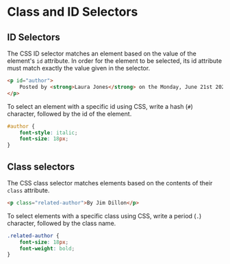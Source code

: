 # Class and ID Selectors

## ID Selectors

The CSS ID selector matches an element based on the value of the element's `id` attribute. In order for the element to be selected, its id attribute must match exactly the value given in the selector.

```html
<p id="author">
	Posted by <strong>Laura Jones</strong> on the Monday, June 21st 2027
</p>
```

To select an element with a specific id using CSS, write a hash (`#`) character, followed by the id of the element.

```css
#author {
	font-style: italic;
	font-size: 18px;
}
```

## Class selectors

The CSS class selector matches elements based on the contents of their `class` attribute.

```html
<p class="related-author">By Jim Dillon</p>
```

To select elements with a specific class using CSS, write a period (`.`) character, followed by the class name.

```css
.related-author {
	font-size: 18px;
	font-weight: bold;
}
```
